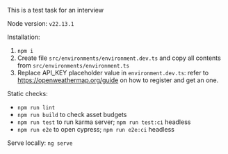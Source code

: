 This is a test task for an interview

Node version: `v22.13.1`

Installation:
1) `npm i`
2) Create file `src/environments/environment.dev.ts` and copy all contents from `src/environments/environment.ts`
3) Replace API_KEY placeholder value in `environment.dev.ts`: refer to https://openweathermap.org/guide on how to register and get an one.

Static checks:
- `npm run lint`
- `npm run build` to check asset budgets
- `npm run test` to run karma server; `npm run test:ci` headless
- `npm run e2e` to open cypress; `npm run e2e:ci` headless

Serve locally:
`ng serve`